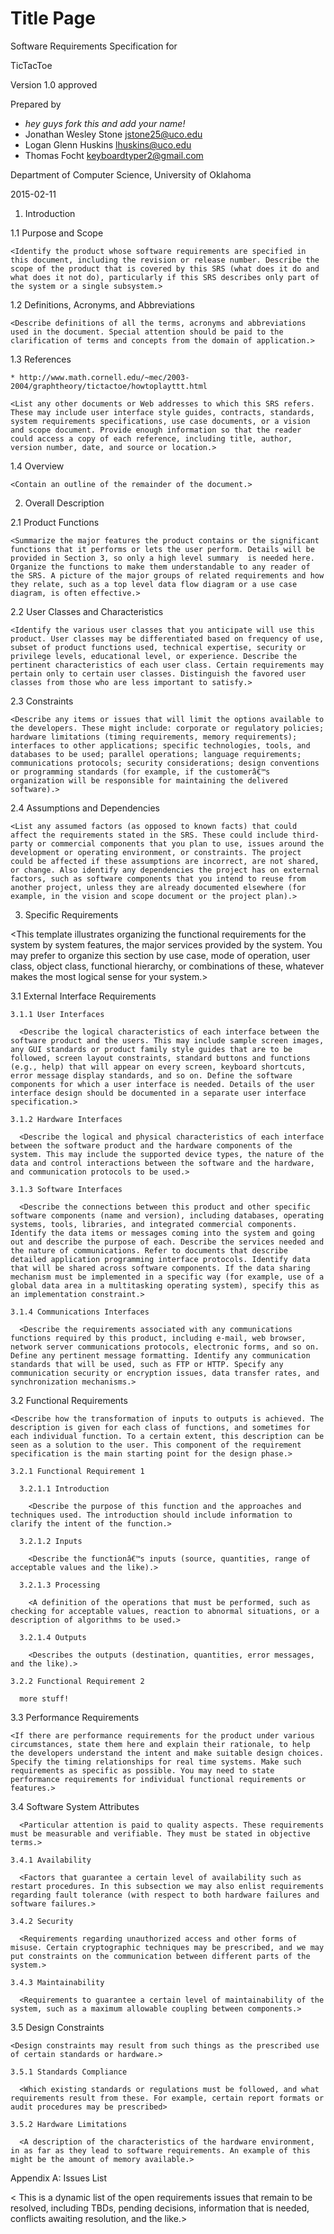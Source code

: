 Title Page
==========
Software Requirements Specification for

TicTacToe

Version 1.0 approved

Prepared by

  * _hey guys fork this and add your name!_
  * Jonathan Wesley Stone <jstone25@uco.edu>
  * Logan Glenn Huskins <lhuskins@uco.edu>
  * Thomas Focht <keyboardtyper2@gmail.com>

Department of Computer Science, University of Oklahoma

2015-02-11

1. Introduction

  1.1 Purpose and Scope

    <Identify the product whose software requirements are specified in this document, including the revision or release number. Describe the scope of the product that is covered by this SRS (what does it do and what does it not do), particularly if this SRS describes only part of the system or a single subsystem.>

  1.2 Definitions, Acronyms, and Abbreviations

    <Describe definitions of all the terms, acronyms and abbreviations used in the document. Special attention should be paid to the clarification of terms and concepts from the domain of application.>

  1.3 References

    * http://www.math.cornell.edu/~mec/2003-2004/graphtheory/tictactoe/howtoplayttt.html

    <List any other documents or Web addresses to which this SRS refers. These may include user interface style guides, contracts, standards, system requirements specifications, use case documents, or a vision and scope document. Provide enough information so that the reader could access a copy of each reference, including title, author, version number, date, and source or location.>

  1.4 Overview

    <Contain an outline of the remainder of the document.>

2. Overall Description

  2.1 Product Functions

    <Summarize the major features the product contains or the significant functions that it performs or lets the user perform. Details will be provided in Section 3, so only a high level summary  is needed here. Organize the functions to make them understandable to any reader of the SRS. A picture of the major groups of related requirements and how they relate, such as a top level data flow diagram or a use case diagram, is often effective.>

  2.2 User Classes and Characteristics

    <Identify the various user classes that you anticipate will use this product. User classes may be differentiated based on frequency of use, subset of product functions used, technical expertise, security or privilege levels, educational level, or experience. Describe the pertinent characteristics of each user class. Certain requirements may pertain only to certain user classes. Distinguish the favored user classes from those who are less important to satisfy.>

  2.3 Constraints

    <Describe any items or issues that will limit the options available to the developers. These might include: corporate or regulatory policies; hardware limitations (timing requirements, memory requirements); interfaces to other applications; specific technologies, tools, and databases to be used; parallel operations; language requirements; communications protocols; security considerations; design conventions or programming standards (for example, if the customerâ€™s organization will be responsible for maintaining the delivered software).>

  2.4 Assumptions and Dependencies

    <List any assumed factors (as opposed to known facts) that could affect the requirements stated in the SRS. These could include third-party or commercial components that you plan to use, issues around the development or operating environment, or constraints. The project could be affected if these assumptions are incorrect, are not shared, or change. Also identify any dependencies the project has on external factors, such as software components that you intend to reuse from another project, unless they are already documented elsewhere (for example, in the vision and scope document or the project plan).>

3. Specific Requirements

  <This template illustrates organizing the functional requirements for the system by system features, the major services provided by the system. You may prefer to organize this section by use case, mode of operation, user class, object class, functional hierarchy, or combinations of these, whatever makes the most logical sense for your system.>

  3.1 External Interface Requirements

    3.1.1 User Interfaces

      <Describe the logical characteristics of each interface between the software product and the users. This may include sample screen images, any GUI standards or product family style guides that are to be followed, screen layout constraints, standard buttons and functions (e.g., help) that will appear on every screen, keyboard shortcuts, error message display standards, and so on. Define the software components for which a user interface is needed. Details of the user interface design should be documented in a separate user interface specification.>

    3.1.2 Hardware Interfaces

      <Describe the logical and physical characteristics of each interface between the software product and the hardware components of the system. This may include the supported device types, the nature of the data and control interactions between the software and the hardware, and communication protocols to be used.>

    3.1.3 Software Interfaces

      <Describe the connections between this product and other specific software components (name and version), including databases, operating systems, tools, libraries, and integrated commercial components. Identify the data items or messages coming into the system and going out and describe the purpose of each. Describe the services needed and the nature of communications. Refer to documents that describe detailed application programming interface protocols. Identify data that will be shared across software components. If the data sharing mechanism must be implemented in a specific way (for example, use of a global data area in a multitasking operating system), specify this as an implementation constraint.>

    3.1.4 Communications Interfaces

      <Describe the requirements associated with any communications functions required by this product, including e-mail, web browser, network server communications protocols, electronic forms, and so on. Define any pertinent message formatting. Identify any communication standards that will be used, such as FTP or HTTP. Specify any communication security or encryption issues, data transfer rates, and synchronization mechanisms.>

  3.2 Functional Requirements

    <Describe how the transformation of inputs to outputs is achieved. The description is given for each class of functions, and sometimes for each individual function. To a certain extent, this description can be seen as a solution to the user. This component of the requirement specification is the main starting point for the design phase.>

    3.2.1 Functional Requirement 1

      3.2.1.1 Introduction

        <Describe the purpose of this function and the approaches and techniques used. The introduction should include information to clarify the intent of the function.>

      3.2.1.2 Inputs

        <Describe the functionâ€™s inputs (source, quantities, range of acceptable values and the like).>

      3.2.1.3 Processing

        <A definition of the operations that must be performed, such as checking for acceptable values, reaction to abnormal situations, or a description of algorithms to be used.>

      3.2.1.4 Outputs

        <Describes the outputs (destination, quantities, error messages, and the like).>

    3.2.2 Functional Requirement 2

      more stuff!

  3.3 Performance Requirements

    <If there are performance requirements for the product under various circumstances, state them here and explain their rationale, to help the developers understand the intent and make suitable design choices. Specify the timing relationships for real time systems. Make such requirements as specific as possible. You may need to state performance requirements for individual functional requirements or features.>

  3.4 Software System Attributes

      <Particular attention is paid to quality aspects. These requirements must be measurable and verifiable. They must be stated in objective terms.>

    3.4.1 Availability

      <Factors that guarantee a certain level of availability such as restart procedures. In this subsection we may also enlist requirements regarding fault tolerance (with respect to both hardware failures and software failures.>

    3.4.2 Security

      <Requirements regarding unauthorized access and other forms of misuse. Certain cryptographic techniques may be prescribed, and we may put constraints on the communication between different parts of the system.>

    3.4.3 Maintainability

      <Requirements to guarantee a certain level of maintainability of the system, such as a maximum allowable coupling between components.>

  3.5 Design Constraints

    <Design constraints may result from such things as the prescribed use of certain standards or hardware.>

    3.5.1 Standards Compliance

      <Which existing standards or regulations must be followed, and what requirements result from these. For example, certain report formats or audit procedures may be prescribed>

    3.5.2 Hardware Limitations

      <A description of the characteristics of the hardware environment, in as far as they lead to software requirements. An example of this might be the amount of memory available.>

Appendix A: Issues List

  < This is a dynamic list of the open requirements issues that remain to be resolved, including TBDs, pending decisions, information that is needed, conflicts awaiting resolution, and the like.>
